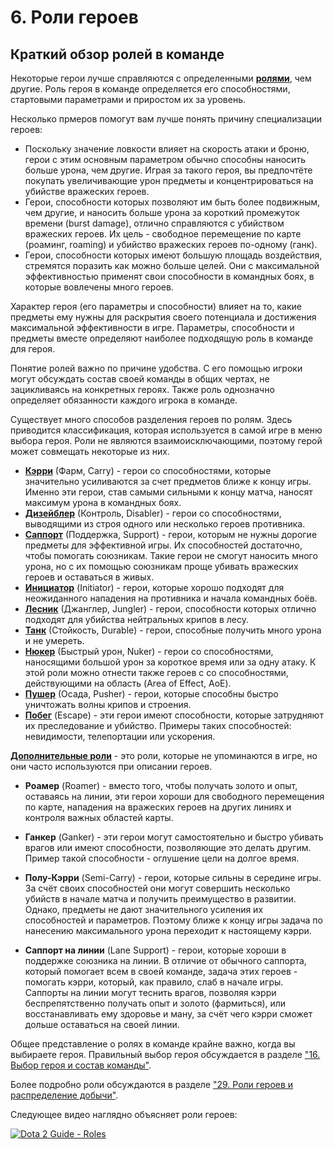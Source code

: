 # 6. Роли героев

## Краткий обзор ролей в команде

Некоторые герои лучше справляются с определенными [**ролями**](https://dota2-ru.gamepedia.com/%D0%A0%D0%BE%D0%BB%D0%B8), чем другие. Роль героя в команде определяется его способностями, стартовыми параметрами и приростом их за уровень.

Несколько прмеров помогут вам лучше понять причину специализации героев:

* Поскольку значение ловкости влияет на скорость атаки и броню, герои с этим основным параметром обычно способны наносить больше урона, чем другие. Играя за такого героя, вы предпочтёте покупать увеличивающие урон предметы и концентрироваться на убийстве вражеских героев.
* Герои, способности которых позволяют им быть более подвижным, чем другие, и наносить больше урона за короткий промежуток времени (burst damage), отлично справляются с убийством вражеских героев. Их цель - свободное перемещение по карте (роаминг, roaming) и убийство вражеских героев по-одному (ганк).
* Герои, способности которых имеют большую площадь воздействия, стремятся поразить как можно больше целей. Они с максимальной эффективностью применят свои способности в командных боях, в которые вовлечены много героев.

Характер героя (его параметры и способности) влияет на то, какие предметы ему нужны для раскрытия своего потенциала и достижения максимальной эффективности в игре. Параметры, способности и предметы вместе определяют наиболее подходящую роль в команде для героя.

Понятие ролей важно по причине удобства. С его помощью игроки могут обсуждать состав своей команды в общих чертах, не зацикливаясь на конкретных героях. Также роль однозначно определяет обязанности каждого игрока в команде.

Существует много способов разделения героев по ролям. Здесь приводится классификация, которая используется в самой игре в меню выбора героя. Роли не являются взаимоисключающими, поэтому герой может совмещать некоторые из них.

* [**Кэрри**](https://dota2-ru.gamepedia.com/%D0%9A%D0%B0%D1%82%D0%B5%D0%B3%D0%BE%D1%80%D0%B8%D1%8F:%D0%A4%D0%B0%D1%80%D0%BC) (Фарм, Carry) - герои со способностями, которые значительно усиливаются за счет предметов ближе к концу игры. Именно эти герои, став самыми сильными к концу матча, наносят максимум урона в командных боях.
* [**Дизейблер**](https://dota2-ru.gamepedia.com/%D0%9A%D0%B0%D1%82%D0%B5%D0%B3%D0%BE%D1%80%D0%B8%D1%8F:%D0%9A%D0%BE%D0%BD%D1%82%D1%80%D0%BE%D0%BB%D1%8C) (Контроль, Disabler) - герои со способностями, выводящими из строя одного или несколько героев противника.
* [**Саппорт**](https://dota2-ru.gamepedia.com/%D0%9A%D0%B0%D1%82%D0%B5%D0%B3%D0%BE%D1%80%D0%B8%D1%8F:%D0%9F%D0%BE%D0%B4%D0%B4%D0%B5%D1%80%D0%B6%D0%BA%D0%B0) (Поддержка, Support) - герои, которым не нужны дорогие предметы для эффективной игры. Их способностей достаточно, чтобы помогать союзникам. Такие герои не смогут наносить много урона, но с их помощью союзникам проще убивать вражеских героев и оставаться в живых.
* [**Инициатор**](https://dota2-ru.gamepedia.com/%D0%9A%D0%B0%D1%82%D0%B5%D0%B3%D0%BE%D1%80%D0%B8%D1%8F:%D0%98%D0%BD%D0%B8%D1%86%D0%B8%D0%B0%D1%86%D0%B8%D1%8F) (Initiator) - герои, которые хорошо подходят для неожиданного нападения на противника и начала командных боёв.
* [**Лесник**](https://dota2-ru.gamepedia.com/%D0%9A%D0%B0%D1%82%D0%B5%D0%B3%D0%BE%D1%80%D0%B8%D1%8F:%D0%9B%D0%B5%D1%81) (Джанглер, Jungler) - герои, способности которых отлично подходят для убийства нейтральных крипов в лесу.
* [**Танк**](https://dota2-ru.gamepedia.com/%D0%9A%D0%B0%D1%82%D0%B5%D0%B3%D0%BE%D1%80%D0%B8%D1%8F:%D0%A1%D1%82%D0%BE%D0%B9%D0%BA%D0%BE%D1%81%D1%82%D1%8C) (Стойкость, Durable) - герои, способные получить много урона и не умереть.
* [**Нюкер**](https://dota2-ru.gamepedia.com/%D0%9A%D0%B0%D1%82%D0%B5%D0%B3%D0%BE%D1%80%D0%B8%D1%8F:%D0%91%D1%8B%D1%81%D1%82%D1%80%D1%8B%D0%B9_%D1%83%D1%80%D0%BE%D0%BD) (Быстрый урон, Nuker) - герои со способностями, наносящими большой урон за короткое время или за одну атаку. К этой роли можно отнести также героев с со способностями, действующими на область (Area of Effect, AoE).
* [**Пушер**](https://dota2-ru.gamepedia.com/%D0%9A%D0%B0%D1%82%D0%B5%D0%B3%D0%BE%D1%80%D0%B8%D1%8F:%D0%9E%D1%81%D0%B0%D0%B4%D0%B0) (Осада, Pusher) - герои, которые способны быстро уничтожать волны крипов и строения.
* [**Побег**](https://dota2-ru.gamepedia.com/%D0%9A%D0%B0%D1%82%D0%B5%D0%B3%D0%BE%D1%80%D0%B8%D1%8F:%D0%9F%D0%BE%D0%B1%D0%B5%D0%B3) (Escape) - эти герои имеют способности, которые затрудняют их преследование и убийство. Примеры таких способностей: невидимости, телепортации или ускорения.

[**Дополнительные роли**](https://dota2.gamepedia.com/Role#Unofficial_roles) - это роли, которые не упоминаются в игре, но они часто используются при описании героев.

* **Роамер** (Roamer) - вместо того, чтобы получать золото и опыт, оставаясь на линии, эти герои хороши для свободного перемещения по карте, нападения на вражеских героев на других линиях и контроля важных областей карты.

* **Ганкер** (Ganker) - эти герои могут самостоятельно и быстро убивать врагов или имеют способности, позволяющие это делать другим. Пример такой способности - оглушение цели на долгое время.

* **Полу-Кэрри** (Semi-Carry) - герои, которые сильны в середине игры. За счёт своих способностей они могут совершить несколько убийств в начале матча и получить преимущество в развитии. Однако, предметы не дают значительного усиления их способностей и параметров. Поэтому ближе к концу игры задача по нанесению максимального урона переходит к настоящему кэрри.

* **Саппорт на линии** (Lane Support) - герои, которые хороши в поддержке союзника на линии. В отличие от обычного саппорта, который помогает всем в своей команде, задача этих героев - помогать кэрри, который, как правило, слаб в начале игры.
Саппорты на линии могут теснить врагов, позволяя кэрри беспрепятственно получать опыт и золото (фармиться), или восстанавливать ему здоровье и ману, за счёт чего кэрри сможет дольше оставаться на своей линии.

Общее представление о ролях в команде крайне важно, когда вы выбираете героя. Правильный выбор героя обсуждается в разделе ["16. Выбор героя и состав команды"]().

Более подробно роли обсуждаются в разделе ["29. Роли героев и распределение добычи"]().

Следующее видео наглядно объясняет роли героев:

[![Dota 2 Guide - Roles](http://img.youtube.com/vi/2i0439JaMYA/0.jpg)](https://www.youtube.com/watch?v=2i0439JaMYA)
